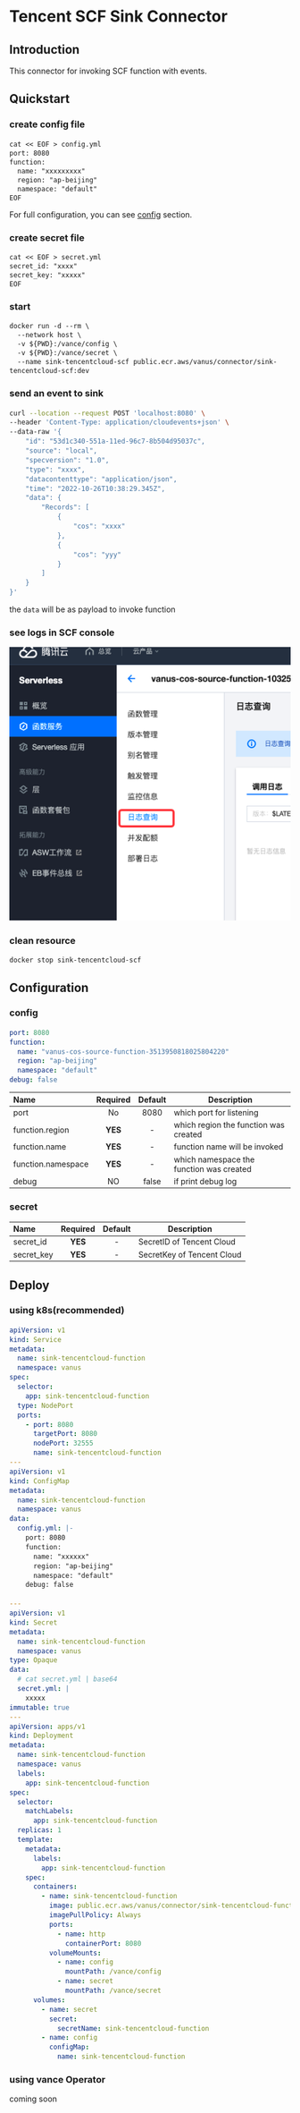 # Tencent SCF Sink Connector

## Introduction

This connector for invoking SCF function with events.

## Quickstart

### create config file

```shell
cat << EOF > config.yml
port: 8080
function:
  name: "xxxxxxxxx"
  region: "ap-beijing"
  namespace: "default"
EOF
```

For full configuration, you can see [config](#config) section.

### create secret file

```shell
cat << EOF > secret.yml
secret_id: "xxxx"
secret_key: "xxxxx"
EOF
```

### start

```shell
docker run -d --rm \
  --network host \
  -v ${PWD}:/vance/config \
  -v ${PWD}:/vance/secret \
  --name sink-tencentcloud-scf public.ecr.aws/vanus/connector/sink-tencentcloud-scf:dev
```

### send an event to sink

```bash
curl --location --request POST 'localhost:8080' \
--header 'Content-Type: application/cloudevents+json' \
--data-raw '{
    "id": "53d1c340-551a-11ed-96c7-8b504d95037c",
    "source": "local",
    "specversion": "1.0",
    "type": "xxxx",
    "datacontenttype": "application/json",
    "time": "2022-10-26T10:38:29.345Z",
    "data": {
        "Records": [
            {
                "cos": "xxxx"
            },
            {
                "cos": "yyy"
            }
        ]
    }
}'
```

the `data` will be as payload to invoke function

### see logs in SCF console

![log.png](scf-log.png)

### clean resource

```shell
docker stop sink-tencentcloud-scf
```

## Configuration

### config

```yml
port: 8080
function:
  name: "vanus-cos-source-function-3513950818025804220"
  region: "ap-beijing"
  namespace: "default"
debug: false  
```

| Name               | Required | Default | Description                              |
|:-------------------|:--------:|:-------:|------------------------------------------|
| port               |    No    |  8080   | which port for listening                 |
| function.region    | **YES**  |    -    | which region the function was created    |
| function.name      | **YES**  |    -    | function name will be invoked            |
| function.namespace | **YES**  |    -    | which namespace the function was created |
| debug              |    NO    |  false  | if print debug log                       |

### secret


| Name       | Required | Default | Description                |
|:-----------|:--------:|:-------:|----------------------------|
| secret_id  | **YES**  |    -    | SecretID of Tencent Cloud  |
| secret_key | **YES**  |    -    | SecretKey of Tencent Cloud |

## Deploy

### using k8s(recommended)

```yml
apiVersion: v1
kind: Service
metadata:
  name: sink-tencentcloud-function
  namespace: vanus
spec:
  selector:
    app: sink-tencentcloud-function
  type: NodePort
  ports:
    - port: 8080
      targetPort: 8080
      nodePort: 32555
      name: sink-tencentcloud-function
---
apiVersion: v1
kind: ConfigMap
metadata:
  name: sink-tencentcloud-function
  namespace: vanus
data:
  config.yml: |-
    port: 8080
    function:
      name: "xxxxxx"
      region: "ap-beijing"
      namespace: "default"
    debug: false

---
apiVersion: v1
kind: Secret
metadata:
  name: sink-tencentcloud-function
  namespace: vanus
type: Opaque
data:
  # cat secret.yml | base64
  secret.yml: |
    xxxxx
immutable: true
---
apiVersion: apps/v1
kind: Deployment
metadata:
  name: sink-tencentcloud-function
  namespace: vanus
  labels:
    app: sink-tencentcloud-function
spec:
  selector:
    matchLabels:
      app: sink-tencentcloud-function
  replicas: 1
  template:
    metadata:
      labels:
        app: sink-tencentcloud-function
    spec:
      containers:
        - name: sink-tencentcloud-function
          image: public.ecr.aws/vanus/connector/sink-tencentcloud-function:dev
          imagePullPolicy: Always
          ports:
            - name: http
              containerPort: 8080
          volumeMounts:
            - name: config
              mountPath: /vance/config
            - name: secret
              mountPath: /vance/secret
      volumes:
        - name: secret
          secret:
            secretName: sink-tencentcloud-function
        - name: config
          configMap:
            name: sink-tencentcloud-function
```

### using vance Operator

coming soon